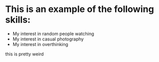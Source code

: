 # This is an example of the following skills:

* My interest in random people watching
* My interest in casual photography
* My interest in overthinking

this is pretty weird
